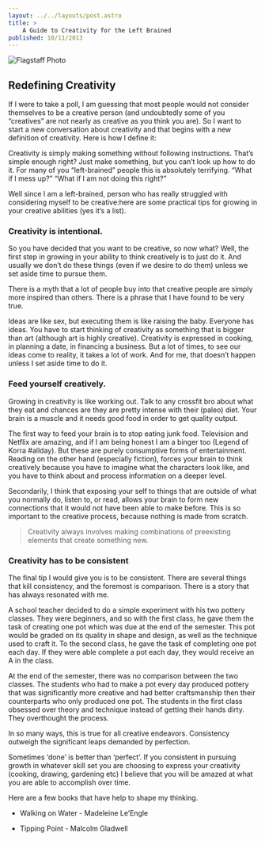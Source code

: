 ```yaml
---
layout: ../../layouts/post.astro
title: > 
    A Guide to Creativity for the Left Brained
published: 10/11/2013
--- 
```


![Flagstaff Photo](/images/flagstaff.jpeg)

## Redefining Creativity

If I were to take a poll, I am guessing that most people would not consider themselves to be a creative person (and undoubtedly some of you “creatives” are not nearly as creative as you think you are). So I want to start a new conversation about creativity and that begins with a new definition of creativity. Here is how I define it:

Creativity is simply making something without following instructions. That’s simple enough right? Just make something, but you can’t look up how to do it. For many of you “left-brained” people this is absolutely terrifying. “What if I mess up?” “What if I am not doing this right?”

Well since I am a left-brained, person who has really struggled with considering myself to be creative:here are some practical tips for growing in your creative abilities (yes it’s a list).

### Creativity is intentional.

So you have decided that you want to be creative, so now what? Well, the first step in growing in your ability to think creatively is to just do it. And usually we don’t do these things (even if we desire to do them) unless we set aside time to pursue them.

There is a myth that a lot of people buy into that creative people are simply more inspired than others. There is a phrase that I have found to be very true.

Ideas are like sex, but executing them is like raising the baby. Everyone has ideas. You have to start thinking of creativity as something that is bigger than art (although art is highly creative). Creativity is expressed in cooking, in planning a date, in financing a business. But a lot of times, to see our ideas come to reality, it takes a lot of work. And for me, that doesn’t happen unless I set aside time to do it.

### Feed yourself creatively.

Growing in creativity is like working out. Talk to any crossfit bro about what they eat and chances are they are pretty intense with their (paleo) diet. Your brain is a muscle and it needs good food in order to get quality output.

The first way to feed your brain is to stop eating junk food. Television and Netflix are amazing, and if I am being honest I am a binger too (Legend of Korra #allday). But these are purely consumptive forms of entertainment. Reading on the other hand (especially fiction), forces your brain to think creatively because you have to imagine what the characters look like, and you have to think about and process information on a deeper level.

Secondarily, I think that exposing your self to things that are outside of what you normally do, listen to, or read, allows your brain to form new connections that it would not have been able to make before. This is so important to the creative process, because nothing is made from scratch.

> Creativity always involves making combinations of preexisting elements that create something new.

### Creativity has to be consistent

The final tip I would give you is to be consistent. There are several things that kill consistency, and the foremost is comparison. There is a story that has always resonated with me.

A school teacher decided to do a simple experiment with his two pottery classes. They were beginners, and so with the first class, he gave them the task of creating one pot which was due at the end of the semester. This pot would be graded on its quality in shape and design, as well as the technique used to craft it. To the second class, he gave the task of completing one pot each day. If they were able complete a pot each day, they would receive an A in the class.

At the end of the semester, there was no comparison between the two classes. The students who had to make a pot every day produced pottery that was significantly more creative and had better craftsmanship then their counterparts who only produced one pot. The students in the first class obsessed over theory and technique instead of getting their hands dirty. They overthought the process.

In so many ways, this is true for all creative endeavors. Consistency outweigh the significant leaps demanded by perfection.

Sometimes ‘done’ is better than ‘perfect’. If you consistent in pursuing growth in whatever skill set you are choosing to express your creativity (cooking, drawing, gardening etc) I believe that you will be amazed at what you are able to accomplish over time.

Here are a few books that have help to shape my thinking.

- Walking on Water - Madeleine Le’Engle

- Tipping Point - Malcolm Gladwell
